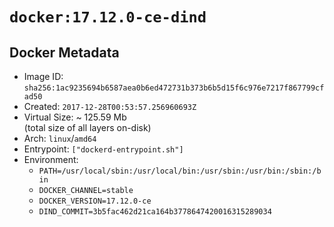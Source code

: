 # `docker:17.12.0-ce-dind`

## Docker Metadata

- Image ID: `sha256:1ac9235694b6587aea0b6ed472731b373b6b5d15f6c976e7217f867799cfad50`
- Created: `2017-12-28T00:53:57.256960693Z`
- Virtual Size: ~ 125.59 Mb  
  (total size of all layers on-disk)
- Arch: `linux`/`amd64`
- Entrypoint: `["dockerd-entrypoint.sh"]`
- Environment:
  - `PATH=/usr/local/sbin:/usr/local/bin:/usr/sbin:/usr/bin:/sbin:/bin`
  - `DOCKER_CHANNEL=stable`
  - `DOCKER_VERSION=17.12.0-ce`
  - `DIND_COMMIT=3b5fac462d21ca164b3778647420016315289034`
